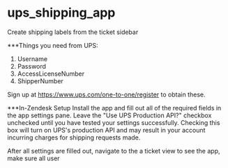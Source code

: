 ups_shipping_app
==============

Create shipping labels from the ticket sidebar


***Things you need from UPS:
1. Username
2. Password
3. AccessLicenseNumber
4. ShipperNumber

Sign up at https://www.ups.com/one-to-one/register to obtain these.

***In-Zendesk Setup
Install the app and fill out all of the required fields in the app settings pane. Leave the "Use UPS Production API?" checkbox unchecked until you have tested your settings successfully. Checking this box will turn on UPS's production API and may result in your account incurring charges for shipping requests made.

After all settings are filled out, navigate to the a ticket view to see the app, make sure all user 